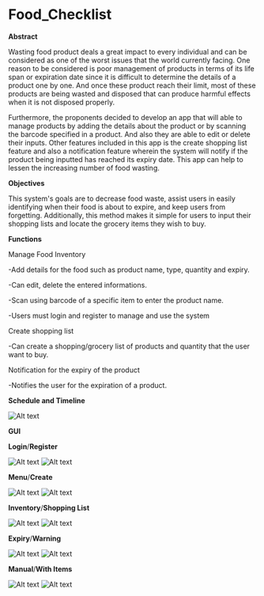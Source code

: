# Food_Checklist

**Abstract**

Wasting food product deals a great impact to every individual and can be considered as one of the worst issues that the world currently facing. One reason to be considered is poor management of products in terms of its life span or expiration date since it is difficult to determine the details of a product one by one. And once these product reach their limit, most of these products are being wasted and disposed that can produce harmful effects when it is not disposed properly.

Furthermore, the proponents decided to develop an app that will able to manage products by adding the details about the product or by scanning the barcode specified in a product. And also they are able to edit or delete their inputs. Other features included in this app is the create  shopping list feature and also a notification feature wherein the system will notify if the product being inputted has reached its expiry date. This app can help to lessen the increasing number of food wasting.  
     
**Objectives**

This system's goals are to decrease food waste, assist users in easily identifying when their food is about to expire, and keep users from forgetting. Additionally, this method makes it simple for users to input their shopping lists and locate the grocery items they wish to buy.

     
**Functions**

Manage Food Inventory

-Add details for the food such as product name, type,  quantity and expiry.

-Can edit, delete the entered informations.

-Scan using barcode of a specific item to enter the product name. 

-Users must login and register to manage and use the system
    
 Create shopping list
 
-Can create a shopping/grocery list of products and quantity  that the user want to buy.
    
 Notification for the expiry of the product
 
 -Notifies the user for the expiration of a product.
      
 **Schedule and Timeline**
 
![Alt text](/Images/Abstract.png "Optional title")

**GUI**

**Login**/**Register**

![Alt text](/Images/gui/Login.png "Optional title")                                  ![Alt text](/Images/gui/Register.png "Optional title")   

**Menu**/**Create**

![Alt text](/Images/gui/profile.png "Optional title")                                  ![Alt text](/Images/gui/create.png "Optional title")  

**Inventory**/**Shopping List**

![Alt text](/Images/gui/Stock.png "Optional title")                                  ![Alt text](/Images/gui/shopping.png "Optional title")  

**Expiry**/**Warning**

![Alt text](/Images/gui/Expired.png "Optional title")                                  ![Alt text](/Images/gui/warning.png "Optional title")  

**Manual**/**With Items**

![Alt text](/Images/gui/manual.png "Optional title")                                  ![Alt text](/Images/gui/items.png "Optional title")  


